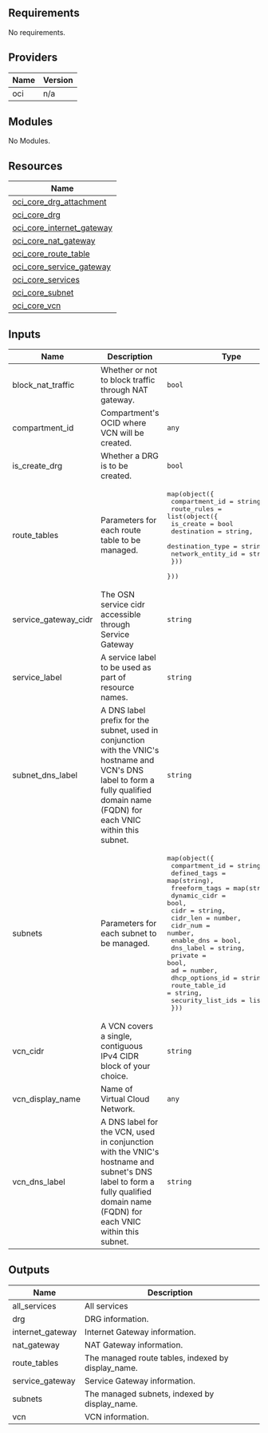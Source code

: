 ## Requirements

No requirements.

## Providers

| Name | Version |
|------|---------|
| oci | n/a |

## Modules

No Modules.

## Resources

| Name |
|------|
| [oci_core_drg_attachment](https://registry.terraform.io/providers/hashicorp/oci/latest/docs/resources/core_drg_attachment) |
| [oci_core_drg](https://registry.terraform.io/providers/hashicorp/oci/latest/docs/resources/core_drg) |
| [oci_core_internet_gateway](https://registry.terraform.io/providers/hashicorp/oci/latest/docs/resources/core_internet_gateway) |
| [oci_core_nat_gateway](https://registry.terraform.io/providers/hashicorp/oci/latest/docs/resources/core_nat_gateway) |
| [oci_core_route_table](https://registry.terraform.io/providers/hashicorp/oci/latest/docs/resources/core_route_table) |
| [oci_core_service_gateway](https://registry.terraform.io/providers/hashicorp/oci/latest/docs/resources/core_service_gateway) |
| [oci_core_services](https://registry.terraform.io/providers/hashicorp/oci/latest/docs/data-sources/core_services) |
| [oci_core_subnet](https://registry.terraform.io/providers/hashicorp/oci/latest/docs/resources/core_subnet) |
| [oci_core_vcn](https://registry.terraform.io/providers/hashicorp/oci/latest/docs/resources/core_vcn) |

## Inputs

| Name | Description | Type | Default | Required |
|------|-------------|------|---------|:--------:|
| block\_nat\_traffic | Whether or not to block traffic through NAT gateway. | `bool` | `false` | no |
| compartment\_id | Compartment's OCID where VCN will be created. | `any` | n/a | yes |
| is\_create\_drg | Whether a DRG is to be created. | `bool` | `false` | no |
| route\_tables | Parameters for each route table to be managed. | <pre>map(object({<br>    compartment_id = string<br>    route_rules    = list(object({<br>      is_create         = bool<br>      destination       = string,<br>      destination_type  = string,<br>      network_entity_id = string<br>    }))<br>  }))</pre> | n/a | yes |
| service\_gateway\_cidr | The OSN service cidr accessible through Service Gateway | `string` | `""` | no |
| service\_label | A service label to be used as part of resource names. | `string` | `"cis"` | no |
| subnet\_dns\_label | A DNS label prefix for the subnet, used in conjunction with the VNIC's hostname and VCN's DNS label to form a fully qualified domain name (FQDN) for each VNIC within this subnet. | `string` | `"subnet"` | no |
| subnets | Parameters for each subnet to be managed. | <pre>map(object({<br>    compartment_id    = string,<br>    defined_tags      = map(string),<br>    freeform_tags     = map(string),<br>    dynamic_cidr      = bool,<br>    cidr              = string,<br>    cidr_len          = number,<br>    cidr_num          = number,<br>    enable_dns        = bool,<br>    dns_label         = string,<br>    private           = bool,<br>    ad                = number,<br>    dhcp_options_id   = string,<br>    route_table_id    = string,<br>    security_list_ids = list(string)<br>  }))</pre> | n/a | yes |
| vcn\_cidr | A VCN covers a single, contiguous IPv4 CIDR block of your choice. | `string` | `"10.0.0.0/16"` | no |
| vcn\_display\_name | Name of Virtual Cloud Network. | `any` | n/a | yes |
| vcn\_dns\_label | A DNS label for the VCN, used in conjunction with the VNIC's hostname and subnet's DNS label to form a fully qualified domain name (FQDN) for each VNIC within this subnet. | `string` | `"vcn"` | no |

## Outputs

| Name | Description |
|------|-------------|
| all\_services | All services |
| drg | DRG information. |
| internet\_gateway | Internet Gateway information. |
| nat\_gateway | NAT Gateway information. |
| route\_tables | The managed route tables, indexed by display\_name. |
| service\_gateway | Service Gateway information. |
| subnets | The managed subnets, indexed by display\_name. |
| vcn | VCN information. |
